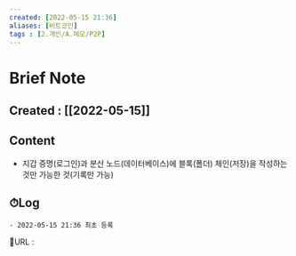 ```yaml
---
created: [2022-05-15 21:36]
aliases: [비트코인]
tags : [2.개인/A.메모/P2P]
---
```


# Brief Note
## Created : [[2022-05-15]]
## Content
- 지갑 증명(로그인)과 분산 노드(데이터베이스)에 블록(폴더) 체인(저장)을 작성하는 것만 가능한 것(기록만 가능)

## ⏱Log
	- 2022-05-15 21:36 최초 등록


📙URL :